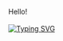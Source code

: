 
Hello!
<br></br>
[![Typing SVG](https://readme-typing-svg.demolab.com?font=Consolas&duration=1000&pause=1000&color=6778CA&background=FFFFFF00&lines=Web+Developer;Machine+Learning+Developer;Game+Developer)](https://git.io/typing-svg)
